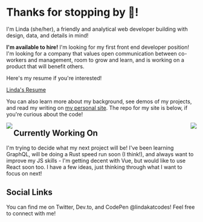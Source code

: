 # Thanks for stopping by 👋!

I'm Linda (she/her), a friendly and analytical web developer building with design, data, and details in mind!

**I'm available to hire!**
I'm looking for my first front end developer position! I'm looking for a company that values open communication between co-workers and management, room to grow and learn, and is working on a product that will benefit others.

Here's my resume if you're interested!

[Linda's Resume](https://drive.google.com/file/d/1VPrD-VNHA-gQZOnvadOtQITEZ4ggD8kb/edit)

You can also learn more about my background, see demos of my projects, and read my writing on [my personal site](https://www.lindakat.com). The repo for my site is below, if you're curious about the code!

<a href="https://github.com/anuraghazra/github-readme-stats">
  <img align="left" src="https://github-readme-stats.vercel.app/api?username=lindakatcodes&count_private=true&show_icons=true&theme=nightowl&hide=contribs" />
</a>
<a href="https://github.com/anuraghazra/convoychat">
  <img align="right" src="https://github-readme-stats.vercel.app/api/top-langs/?username=lindakatcodes&hide=PHP&count_private=true&show_icons=true&theme=nightowl&layout=compact" />
</a>

<!-- [![Linda's github stats](https://github-readme-stats.vercel.app/api?username=lindakatcodes&count_private=true&show_icons=true&theme=nightowl&hide=contribs)](https://github.com/anuraghazra/github-readme-stats)

[![Top Langs](https://github-readme-stats.vercel.app/api/top-langs/?username=lindakatcodes&hide=PHP&count_private=true&show_icons=true&theme=nightowl&layout=compact)](https://github.com/anuraghazra/github-readme-stats) -->

## Currently Working On

I'm trying to decide what my next project will be! I've been learning GraphQL, will be doing a Rust speed run soon (I think!), and always want to improve my JS skills - I'm getting decent with Vue, but would like to use React soon too. I have a few ideas, just thinking through what I want to focus on next!

## Social Links

You can find me on Twitter, Dev.to, and CodePen @lindakatcodes! Feel free to connect with me!
